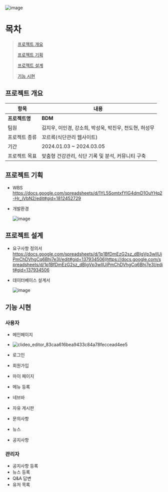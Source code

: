 ![image](https://github.com/hykim-king/BDM/assets/149756940/c4e9e6bf-6972-4801-b16c-10ebb8f8b2ab)




# 목차

>  [프로젝트 개요](#프로젝트-개요)
> 
>  [프로젝트 기획](#프로젝트-기획)
> 
>  [프로젝트 설계](#프로젝트-설계)
> 
>  [기능 시현](#기능-시현)

## 프로젝트 개요

| 항목          | 내용                                      |
|--------------|------------------------------------------|
| **프로젝트명**   | **BDM**                                      |
| 팀원         | 김지우, 이인경, 강소희, 박성욱, 박진우, 천도현, 허성무 |
| 프로젝트 종류| 꼬르륵(식단관리 웹사이트)                         |
| 기간         | 2024.01.03 ~ 2024.03.05                  |
| 프로젝트 목표| 맞춤형 건강관리, 식단 기록 및 분석, 커뮤니티 구축 |




## 프로젝트 기획

- WBS
    https://docs.google.com/spreadsheets/d/1YL5SomtxfYIG4dmD1OuYHq2-Hr_jVbN2/edit#gid=1812452729
- 개발환경

  ![image](https://github.com/hykim-king/BDM/assets/149756940/bdbea038-995b-48a6-8e34-813aeaee1895)


  

## 프로젝트 설계

- 요구사항 정의서
  https://docs.google.com/spreadsheets/d/1p1BfDmEzG2sz_dBIgVp3wIlUiPmChDVhgCq6Bhj7e3I/edit#gid=137934506)https://docs.google.com/spreadsheets/d/1p1BfDmEzG2sz_dBIgVp3wIlUiPmChDVhgCq6Bhj7e3I/edit#gid=137934506

- 데이터베이스 설계서

  
  ![image](https://github.com/hykim-king/BDM/assets/149756940/77fd1519-6bef-4ada-9d94-c9fac36b02bd)



## 기능 시현


### 사용자
- 메인페이지
- ![clideo_editor_83caa616bea9433c84a78feccead4ee5](https://github.com/hykim-king/BDM/assets/149756940/cfc00ee7-83a4-43b1-96d3-fd24f0e13f72)

- 로그인
- 회원가입
- 마이 페이지
- 메뉴 등록
- 네브바
- 자유 게시판
- 문의사항
- 뉴스
- 공지사항

### 관리자
- 공지사항 등록
- 뉴스 등록
- Q&A 답변
- 유저 목록
